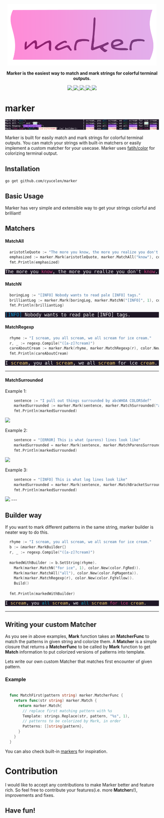 <p align="center">
  <img height="200px" src="assets/logo.png">
</p>
<p align="center">
       <b>Marker is the easiest way to match and mark strings for colorful terminal outputs.</b>
</p>

<p align="center">
  <a href="https://travis-ci.org/cyucelen/marker">
    <img src="https://travis-ci.org/cyucelen/marker.svg?branch=master" />
  </a>
  <a href="https://codecov.io/gh/cyucelen/marker">
    <img src="https://codecov.io/gh/cyucelen/marker/branch/master/graph/badge.svg" />
  </a>
  <a href="https://goreportcard.com/report/github.com/cyucelen/marker">
    <img src="https://goreportcard.com/badge/github.com/cyucelen/marker" />
  </a>
  <a href="https://github.com/cyucelen/marker/blob/master/LICENSE">
    <img src="https://img.shields.io/github/license/cyucelen/marker.svg">
  </a>
  <a href="http://spacemacs.org">
    <img src="https://cdn.rawgit.com/syl20bnr/spacemacs/442d025779da2f62fc86c2082703697714db6514/assets/spacemacs-badge.svg" />
  </a>
</p>

# marker

<p align="center">
  <img src="assets/showoff.jpg">
</p>

Marker is built for easily match and mark strings for colorful terminal outputs. You can match your strings with built-in matchers or easily implement a custom matcher for your usecase. Marker uses [fatih/color](https://github.com/fatih/color) 
for colorizing terminal output.

## Installation

`go get github.com/cyucelen/marker`

## Basic Usage

Marker has very simple and extensible way to get your strings colorful and brilliant!

## Matchers

#### MatchAll
```go
  aristotleQuote := "The more you know, the more you realize you don't know."
  emphasized := marker.Mark(aristotleQuote, marker.MatchAll("know"), color.New(color.FgRed))
  fmt.Println(emphasized)
```
<img src="assets/matchall.jpg">

#### MatchN
```go
  boringLog := "[INFO] Nobody wants to read pale [INFO] tags."
  brilliantLog := marker.Mark(boringLog, marker.MatchN("[INFO]", 1), color.New(color.FgBlue))
  fmt.Println(brilliantLog)
```
<img src="assets/matchn.jpg">

#### MatchRegexp

```go
  rhyme := "I scream, you all scream, we all scream for ice cream."
  r, _ := regexp.Compile("([a-z]?cream)")
  careAboutCream := marker.Mark(rhyme, marker.MatchRegexp(r), color.New(color.FgYellow))
  fmt.Println(careAboutCream)
```
<img src="assets/matchregexp.jpg">

---

#### MatchSurrounded

Example 1:

```go
	sentence := "I pull out things surrounded by abcWHOA COLORSdef"
	markedSurrounded := marker.Mark(sentence, marker.MatchSurrounded("abc", "def"), magentaFg)
	fmt.Println(markedSurrounded)
```
<img src="assests/surrounded1.png">

Example 2:

```go
	sentence = "[ERROR] This is what (parens) lines look like"
	markedSurrounded = marker.Mark(sentence, marker.MatchParensSurrounded(), blueFg)
	fmt.Println(markedSurrounded)
```
<img src="assests/surrounded2.png">

Example 3:

```go
	sentence = "[INFO] This is what log lines look like"
	markedSurrounded = marker.Mark(sentence, marker.MatchBracketSurrounded(), redFg)
	fmt.Println(markedSurrounded)
```
<img src="assests/surrounded3.png">
---

## Builder way

If you want to mark different patterns in the same string, marker builder is neater way to do this.

```go
  rhyme := "I scream, you all scream, we all scream for ice cream."
  b := &marker.MarkBuilder{}
  r, _ := regexp.Compile("([a-z]?cream)")

  markedWithBuilder := b.SetString(rhyme).
    Mark(marker.MatchN("for ice", 1), color.New(color.FgRed)).
    Mark(marker.MatchAll("all"), color.New(color.FgMagenta)).
    Mark(marker.MatchRegexp(r), color.New(color.FgYellow)).
    Build()

  fmt.Println(markedWithBuilder)
```
<img src="assets/builder.jpg">

---

## Writing your custom Matcher

As you see in above examples, **Mark** function takes an **MatcherFunc** to match the patterns in given string and colorize them. 
A **Matcher** is a simple closure that returns a **MatcherFunc** to be called by **Mark** function to get **Match** information to put colorized versions of patterns into template.

Lets write our own custom Matcher that matches first encounter of given pattern.
### Example
```go

  func MatchFirst(pattern string) marker.MatcherFunc {
    return func(str string) marker.Match {
      return marker.Match{
        // replace first matching pattern with %s
        Template: strings.Replace(str, pattern, "%s", 1),
        // patterns to be colorized by Mark, in order 
        Patterns: []string{pattern},
      }
    }
  }
```

You can also check built-in [markers](https://github.com/cyucelen/marker/blob/master/marker.go) for inspiration.

# Contribution

I would like to accept any contributions to make Marker better and feature rich. So feel free to contribute your features(i.e. more **Matcher**s!), improvements and fixes. 

## Have fun!